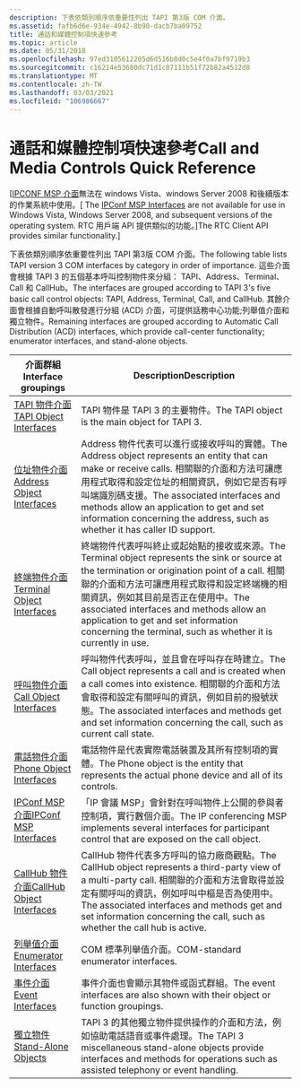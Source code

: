 ```yaml
---
description: 下表依類別順序依重要性列出 TAPI 第3版 COM 介面。
ms.assetid: fafb6d6e-934e-4942-8b90-dacb7ba09752
title: 通話和媒體控制項快速參考
ms.topic: article
ms.date: 05/31/2018
ms.openlocfilehash: 97ed3105612205d6d516b8d0c5e4f0a7bf9719b3
ms.sourcegitcommit: c16214e53680dc71d1c07111b51f72b82a4512d8
ms.translationtype: MT
ms.contentlocale: zh-TW
ms.lasthandoff: 03/03/2021
ms.locfileid: "106986667"
---
```

# <a name="call-and-media-controls-quick-reference"></a><span data-ttu-id="04066-103">通話和媒體控制項快速參考</span><span class="sxs-lookup"><span data-stu-id="04066-103">Call and Media Controls Quick Reference</span></span>

<span data-ttu-id="04066-104">\[[IPCONF MSP 介面](ipconf-msp-interfaces.md)無法在 windows Vista、windows Server 2008 和後續版本的作業系統中使用。</span><span class="sxs-lookup"><span data-stu-id="04066-104">\[ The [IPConf MSP Interfaces](ipconf-msp-interfaces.md) are not available for use in Windows Vista, Windows Server 2008, and subsequent versions of the operating system.</span></span> <span data-ttu-id="04066-105">RTC 用戶端 API 提供類似的功能。\]</span><span class="sxs-lookup"><span data-stu-id="04066-105">The RTC Client API provides similar functionality.\]</span></span>

<span data-ttu-id="04066-106">下表依類別順序依重要性列出 TAPI 第3版 COM 介面。</span><span class="sxs-lookup"><span data-stu-id="04066-106">The following table lists TAPI version 3 COM interfaces by category in order of importance.</span></span> <span data-ttu-id="04066-107">這些介面會根據 TAPI 3 的五個基本呼叫控制物件來分組： TAPI、Address、Terminal、Call 和 CallHub。</span><span class="sxs-lookup"><span data-stu-id="04066-107">The interfaces are grouped according to TAPI 3's five basic call control objects: TAPI, Address, Terminal, Call, and CallHub.</span></span> <span data-ttu-id="04066-108">其餘介面會根據自動呼叫散發進行分組 (ACD) 介面，可提供話務中心功能;列舉值介面和獨立物件。</span><span class="sxs-lookup"><span data-stu-id="04066-108">Remaining interfaces are grouped according to Automatic Call Distribution (ACD) interfaces, which provide call-center functionality; enumerator interfaces, and stand-alone objects.</span></span>



| <span data-ttu-id="04066-109">介面群組</span><span class="sxs-lookup"><span data-stu-id="04066-109">Interface groupings</span></span>                                          | <span data-ttu-id="04066-110">Description</span><span class="sxs-lookup"><span data-stu-id="04066-110">Description</span></span>                                                                                                                                                                                                                                                 |
|--------------------------------------------------------------|-------------------------------------------------------------------------------------------------------------------------------------------------------------------------------------------------------------------------------------------------------------|
| [<span data-ttu-id="04066-111">TAPI 物件介面</span><span class="sxs-lookup"><span data-stu-id="04066-111">TAPI Object Interfaces</span></span>](tapi-object-interfaces.md)         | <span data-ttu-id="04066-112">TAPI 物件是 TAPI 3 的主要物件。</span><span class="sxs-lookup"><span data-stu-id="04066-112">The TAPI object is the main object for TAPI 3.</span></span>                                                                                                                                                                                                              |
| [<span data-ttu-id="04066-113">位址物件介面</span><span class="sxs-lookup"><span data-stu-id="04066-113">Address Object Interfaces</span></span>](address-object-interfaces.md)   | <span data-ttu-id="04066-114">Address 物件代表可以進行或接收呼叫的實體。</span><span class="sxs-lookup"><span data-stu-id="04066-114">The Address object represents an entity that can make or receive calls.</span></span> <span data-ttu-id="04066-115">相關聯的介面和方法可讓應用程式取得和設定位址的相關資訊，例如它是否有呼叫端識別碼支援。</span><span class="sxs-lookup"><span data-stu-id="04066-115">The associated interfaces and methods allow an application to get and set information concerning the address, such as whether it has caller ID support.</span></span>                             |
| [<span data-ttu-id="04066-116">終端物件介面</span><span class="sxs-lookup"><span data-stu-id="04066-116">Terminal Object Interfaces</span></span>](terminal-object-interfaces.md) | <span data-ttu-id="04066-117">終端物件代表呼叫終止或起始點的接收或來源。</span><span class="sxs-lookup"><span data-stu-id="04066-117">The Terminal object represents the sink or source at the termination or origination point of a call.</span></span> <span data-ttu-id="04066-118">相關聯的介面和方法可讓應用程式取得和設定終端機的相關資訊，例如其目前是否正在使用中。</span><span class="sxs-lookup"><span data-stu-id="04066-118">The associated interfaces and methods allow an application to get and set information concerning the terminal, such as whether it is currently in use.</span></span> |
| [<span data-ttu-id="04066-119">呼叫物件介面</span><span class="sxs-lookup"><span data-stu-id="04066-119">Call Object Interfaces</span></span>](call-object-interfaces.md)         | <span data-ttu-id="04066-120">呼叫物件代表呼叫，並且會在呼叫存在時建立。</span><span class="sxs-lookup"><span data-stu-id="04066-120">The Call object represents a call and is created when a call comes into existence.</span></span> <span data-ttu-id="04066-121">相關聯的介面和方法會取得和設定有關呼叫的資訊，例如目前的撥號狀態。</span><span class="sxs-lookup"><span data-stu-id="04066-121">The associated interfaces and methods get and set information concerning the call, such as current call state.</span></span>                                                           |
| [<span data-ttu-id="04066-122">電話物件介面</span><span class="sxs-lookup"><span data-stu-id="04066-122">Phone Object Interfaces</span></span>](phone-object-interfaces.md)       | <span data-ttu-id="04066-123">電話物件是代表實際電話裝置及其所有控制項的實體。</span><span class="sxs-lookup"><span data-stu-id="04066-123">The Phone object is the entity that represents the actual phone device and all of its controls.</span></span>                                                                                                                                                             |
| [<span data-ttu-id="04066-124">IPConf MSP 介面</span><span class="sxs-lookup"><span data-stu-id="04066-124">IPConf MSP Interfaces</span></span>](ipconf-msp-interfaces.md)           | <span data-ttu-id="04066-125">「IP 會議 MSP」會針對在呼叫物件上公開的參與者控制項，實行數個介面。</span><span class="sxs-lookup"><span data-stu-id="04066-125">The IP conferencing MSP implements several interfaces for participant control that are exposed on the call object.</span></span>                                                                                                                                          |
| [<span data-ttu-id="04066-126">CallHub 物件介面</span><span class="sxs-lookup"><span data-stu-id="04066-126">CallHub Object Interfaces</span></span>](callhub-object-interfaces.md)   | <span data-ttu-id="04066-127">CallHub 物件代表多方呼叫的協力廠商觀點。</span><span class="sxs-lookup"><span data-stu-id="04066-127">The CallHub object represents a third-party view of a multi-party call.</span></span> <span data-ttu-id="04066-128">相關聯的介面和方法會取得並設定有關呼叫的資訊，例如呼叫中樞是否為使用中。</span><span class="sxs-lookup"><span data-stu-id="04066-128">The associated interfaces and methods get and set information concerning the call, such as whether the call hub is active.</span></span>                                                          |
| [<span data-ttu-id="04066-129">列舉值介面</span><span class="sxs-lookup"><span data-stu-id="04066-129">Enumerator Interfaces</span></span>](enumerator-interfaces.md)           | <span data-ttu-id="04066-130">COM 標準列舉值介面。</span><span class="sxs-lookup"><span data-stu-id="04066-130">COM-standard enumerator interfaces.</span></span>                                                                                                                                                                                                                         |
| [<span data-ttu-id="04066-131">事件介面</span><span class="sxs-lookup"><span data-stu-id="04066-131">Event Interfaces</span></span>](./event-interfaces.md)            | <span data-ttu-id="04066-132">事件介面也會顯示其物件或函式群組。</span><span class="sxs-lookup"><span data-stu-id="04066-132">The event interfaces are also shown with their object or function groupings.</span></span>                                                                                                                                                                                |
| [<span data-ttu-id="04066-133">獨立物件</span><span class="sxs-lookup"><span data-stu-id="04066-133">Stand-Alone Objects</span></span>](stand-alone-objects.md)               | <span data-ttu-id="04066-134">TAPI 3 的其他獨立物件提供操作的介面和方法，例如協助電話語音或事件處理。</span><span class="sxs-lookup"><span data-stu-id="04066-134">The TAPI 3 miscellaneous stand-alone objects provide interfaces and methods for operations such as assisted telephony or event handling.</span></span>                                                                                                                    |



 

 

 
